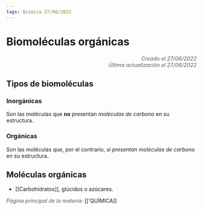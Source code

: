 ```yaml
---
tags: Química 27/06/2022
---
```


# Biomoléculas orgánicas
<div style="text-align: right; opacity: 0.7; font-style: italic;">Creado el 27/06/2022</div>
<div style="text-align: right; opacity: 0.7; font-style: italic;">Última actualización el 27/06/2022</div>

## Tipos de biomoléculas

### Inorgánicas

Son las moléculas que **no** presentan *moléculas de carbono* en su estructura.

### Orgánicas

Son las moléculas que, por el contrario, *sí presentan moléculas de carbono* en su estructura.

## Moléculas orgánicas

- [[Carbohidratos]], glúcidos o azúcares.

<span style="opacity: 0.7; font-style: italic;">Página principal de la materia:</span> [['QUÍMICA]]